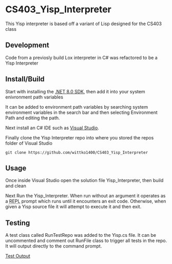 # CS403_Yisp_Interpreter
This Yisp interpreter is based off a variant of Lisp designed for the CS403 class

## Development
Code from a previosly build Lox interpreter in C# was refactored to be a Yisp Interpreter

## Install/Build
Start with installing the [.NET 8.0 SDK](https://dotnet.microsoft.com/en-us/download), then add it into your system enivronment path variables

It can be added to environment path variables by searching system environment variables in the search bar and then selecting Environment Path and editing the path.

Next install an C# IDE such as [Visual Studio](https://visualstudio.microsoft.com/).

Finally clone the Yisp Interpreter repo into where you stored the repos folder of Visual Studio
```
git clone https://github.com/wittko1400/CS403_Yisp_Interpreter
```
## Usage
Once inside Visual Studio open the solution file Yisp_Interpreter, then build and clean

Next Run the Yisp_Interpreter.
When run without an argument it operates as a <abbr title="read-eval-print loop">REPL</abbr> prompt which runs until it encounters an exit code. Otherwise, when given a Yisp source file it will attempt to execute it and then exit.

## Testing
A test class called RunTestRepo was added to the Yisp.cs file. It can be uncommented and comment out RunFile class to trigger all tests in the repo. It will output directly to the command prompt.

[Test Output](testoutput.txt)
